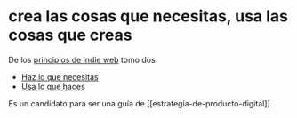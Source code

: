 # crea las cosas que necesitas, usa las cosas que creas
De los [principios de indie web](https://indieweb.org/principles) tomo dos 

- [Haz lo que necesitas](https://indieweb.org/make_what_you_need)
- [Usa lo que haces](https://indieweb.org/use_what_you_make)

Es un candidato para ser una guía de [[estrategia-de-producto-digital]].
